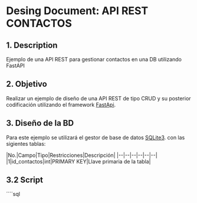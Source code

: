 # Desing Document: API REST CONTACTOS 

## 1. Description
Ejemplo de una API REST para gestionar contactos en una DB utilizando FastAPI

## 2. Objetivo
Realizar un ejemplo de diseño de una API REST de tipo CRUD y su posterior codificación utilizando el framework [FastApi](https://fastapi.tiangolo.com).

## 3. Diseño de la BD
Para este ejemplo se utilizará el gestor de base de datos [SQLite3](https://www.sqlite.org/). con las sigientes tablas:

|No.|Campo|Tipo|Restricciones|Descripción|
|--|--|--|--|--|--|
|1|id_contactos|int|PRIMARY KEY|Llave primaria de la tabla|

## 3.2 Script

´´´´sql

